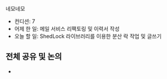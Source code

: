 
네모네모
 - 컨디션: 7
- 어제 한 일: 메일 서비스 리팩토링 및 이력서 작성
- 오늘 할 일: ShedLock 라이브러리를 이용한 분산 락 작업 및 글쓰기

## 전체 공유 및 논의
- 
